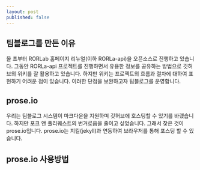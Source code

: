 ```yaml
---
layout: post
published: false
---
```


## 팀블로그를 만든 이유
올 초부터 RORLab 홈페이지 리뉴얼(이하 RORLa-api)을 오픈소스로 진행하고 있습니다. 그동안 RORLa-api 프로젝트를 진행하면서 유용한 정보를 공유하는 방법으로 깃허브의 위키를 잘 활용하고 있습니다. 하지만 위키는 프로젝트의 흐름과 절차에 대하여 표현하기 어려운 점이 있습니다. 이러한 단점을 보완하고자 팀블로그를 운영합니다. 

## prose.io 
우리는 팀블로그 시스템이 마크다운을 지원하며 깃허브에 호스팅할 수 있기를 바랬습니다. 하지만 포크 앤 풀리퀘스트의 번거로움을 줄이고 싶었습니다. 그래서 찾은 것이 prose.io입니다. prose.io는 지킬(jekyll)과 연동하여 브라우저를 통해 포스팅 할 수 있습니다.

## prose.io 사용방법



## 





